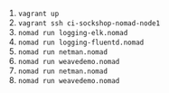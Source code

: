 1. `vagrant up`
2. `vagrant ssh ci-sockshop-nomad-node1`
3. `nomad run logging-elk.nomad`
4. `nomad run logging-fluentd.nomad`
5. `nomad run netman.nomad`
6. `nomad run weavedemo.nomad`
7. `nomad run netman.nomad`
8. `nomad run weavedemo.nomad`
